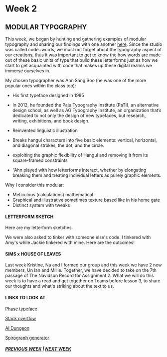 # Week 2

## MODULAR TYPOGRAPHY 

This week, we began by hunting and gathering examples of modular typography and sharing our findings with one another [here](https://docs.google.com/presentation/d/1N2hAFp6si7UsVuPj1oMQ21_HHF858NbXZna0YQxOQio/edit#slide=id.g8ed135ac50_24_0). Since the studio was called code+words, we must not forget about the typography aspect of our creations, thus it was important to get to know the how words are made out of these basic units of type that build these letterforms just as how we start to get acquainted with code that makes up these digital realms we immerse ourselves in. 

My chosen typographer was Ahn Sang Soo (he was one of the more popular ones within the class too): 
- His first typeface designed in 1985

- In 2012, he founded the Paju Typography Institute (PaTI), an alternative design school, as well as AG Typography Institute, an organization that’s dedicated to not only the design of new typefaces, but research, writing, exhibitions, and book design.

- Reinvented linguistic illustration

- Breaks hangul characters into five basic elements: vertical, horizontal, and diagonal strokes, the dot, and the circle.

- exploiting the graphic flexibility of Hangul and removing it from its  square-framed constraints 

- “Ahn played with how letterforms interact, whether by elongating  breaking them and treating individual letters as purely graphic elements.

Why I consider this modular: 

- Meticulous (calculations) mathematical 
- Graphical and illustrative sometimes texture based like in his home gate
- Distinct system with tweaks

#### LETTERFORM SKETCH
Here are my letterform sketches. 

We were also asked to tinker with someone else's code. I tinkered with Amy's while Jackie tinkered with mine. Here are the outcomes! 


#### SIMS x HOUSE OF LEAVES 

Last week Kristine, Na and I formed our group and this week we have 2 new members, Un Ian and Millie. Together, we have decided to take on the 7th passage of The Navidson Record for Assignment 2. What we will do this week is to have a read and get together on Teams before lesson 3, to share our thoughts and what's striking about the text to us. 

#### LINKS TO LOOK AT 
[Phase typeface](https://www.eliashanzer.com/phase/)

[Stack overflow](https://stackoverflow.com/)

[AI Dungeon](https://play.aidungeon.io/)

[Spirograph generator](https://codepen.io/EightArmsHQ/pen/IliqC)


##### [PREVIOUS WEEK](https://samanthangsy.github.io/codewords/Weekly%20Diary/01/)  |  [NEXT WEEK](https://samanthangsy.github.io/codewords/Weekly%20Diary/03/)

